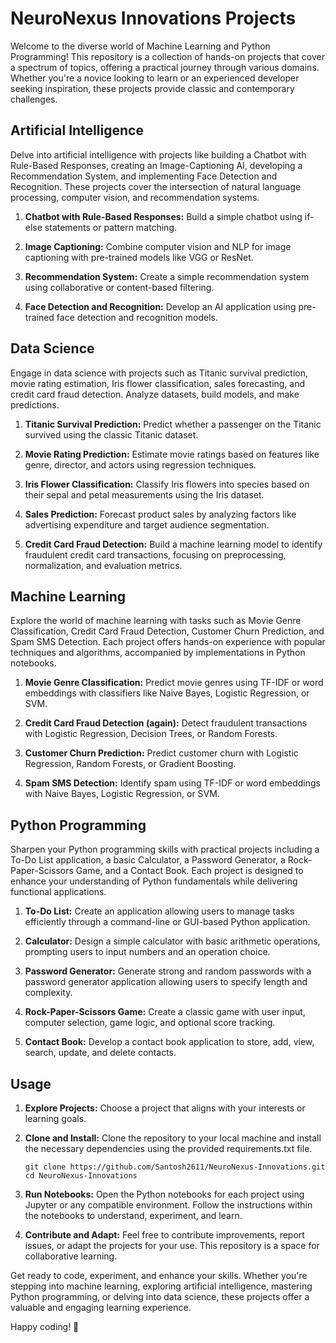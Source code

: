 # NeuroNexus Innovations Projects

Welcome to the diverse world of Machine Learning and Python Programming! This repository is a collection of hands-on projects that cover a spectrum of topics, offering a practical journey through various domains. Whether you're a novice looking to learn or an experienced developer seeking inspiration, these projects provide classic and contemporary challenges.

## Artificial Intelligence

Delve into artificial intelligence with projects like building a Chatbot with Rule-Based Responses, creating an Image-Captioning AI, developing a Recommendation System, and implementing Face Detection and Recognition. These projects cover the intersection of natural language processing, computer vision, and recommendation systems.

1. **Chatbot with Rule-Based Responses:** Build a simple chatbot using if-else statements or pattern matching.

2. **Image Captioning:** Combine computer vision and NLP for image captioning with pre-trained models like VGG or ResNet.

3. **Recommendation System:** Create a simple recommendation system using collaborative or content-based filtering.

4. **Face Detection and Recognition:** Develop an AI application using pre-trained face detection and recognition models.

## Data Science

Engage in data science with projects such as Titanic survival prediction, movie rating estimation, Iris flower classification, sales forecasting, and credit card fraud detection. Analyze datasets, build models, and make predictions.

1. **Titanic Survival Prediction:** Predict whether a passenger on the Titanic survived using the classic Titanic dataset.

2. **Movie Rating Prediction:** Estimate movie ratings based on features like genre, director, and actors using regression techniques.

3. **Iris Flower Classification:** Classify Iris flowers into species based on their sepal and petal measurements using the Iris dataset.

4. **Sales Prediction:** Forecast product sales by analyzing factors like advertising expenditure and target audience segmentation.

5. **Credit Card Fraud Detection:** Build a machine learning model to identify fraudulent credit card transactions, focusing on preprocessing, normalization, and evaluation metrics.

## Machine Learning

Explore the world of machine learning with tasks such as Movie Genre Classification, Credit Card Fraud Detection, Customer Churn Prediction, and Spam SMS Detection. Each project offers hands-on experience with popular techniques and algorithms, accompanied by implementations in Python notebooks.

1. **Movie Genre Classification:** Predict movie genres using TF-IDF or word embeddings with classifiers like Naive Bayes, Logistic Regression, or SVM.

2. **Credit Card Fraud Detection (again):** Detect fraudulent transactions with Logistic Regression, Decision Trees, or Random Forests.

3. **Customer Churn Prediction:** Predict customer churn with Logistic Regression, Random Forests, or Gradient Boosting.

4. **Spam SMS Detection:** Identify spam using TF-IDF or word embeddings with Naive Bayes, Logistic Regression, or SVM.

## Python Programming

Sharpen your Python programming skills with practical projects including a To-Do List application, a basic Calculator, a Password Generator, a Rock-Paper-Scissors Game, and a Contact Book. Each project is designed to enhance your understanding of Python fundamentals while delivering functional applications.

1. **To-Do List:** Create an application allowing users to manage tasks efficiently through a command-line or GUI-based Python application.

2. **Calculator:** Design a simple calculator with basic arithmetic operations, prompting users to input numbers and an operation choice.

3. **Password Generator:** Generate strong and random passwords with a password generator application allowing users to specify length and complexity.

4. **Rock-Paper-Scissors Game:** Create a classic game with user input, computer selection, game logic, and optional score tracking.

5. **Contact Book:** Develop a contact book application to store, add, view, search, update, and delete contacts.

## Usage

1. **Explore Projects:** Choose a project that aligns with your interests or learning goals.

2. **Clone and Install:** Clone the repository to your local machine and install the necessary dependencies using the provided requirements.txt file.

   ```
   git clone https://github.com/Santosh2611/NeuroNexus-Innovations.git
   cd NeuroNexus-Innovations
   ```

3. **Run Notebooks:** Open the Python notebooks for each project using Jupyter or any compatible environment. Follow the instructions within the notebooks to understand, experiment, and learn.

4. **Contribute and Adapt:** Feel free to contribute improvements, report issues, or adapt the projects for your use. This repository is a space for collaborative learning.

Get ready to code, experiment, and enhance your skills. Whether you're stepping into machine learning, exploring artificial intelligence, mastering Python programming, or delving into data science, these projects offer a valuable and engaging learning experience.

Happy coding! 🚀
